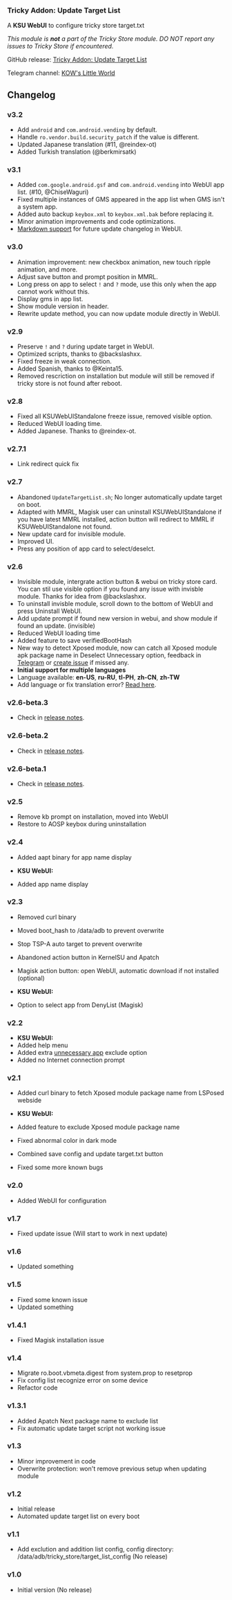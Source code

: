 ### Tricky Addon: Update Target List
A **KSU WebUI** to configure tricky store target.txt

*This module is **not** a part of the Tricky Store module. DO NOT report any issues to Tricky Store if encountered.*

GitHub release: [Tricky Addon: Update Target List](https://github.com/KOWX712/Tricky-Addon-Update-Target-List/releases/latest)

Telegram channel: [KOW's Little World](https://t.me/kowchannel)

## Changelog
### v3.2
- Add `android` and `com.android.vending` by default.
- Handle `ro.vendor.build.security_patch` if the value is different.
- Updated Japanese translation (#11, @reindex-ot)
- Added Turkish translation (@berkmirsatk)

### v3.1
- Added `com.google.android.gsf` and `com.android.vending` into WebUI app list. (#10, @ChiseWaguri)
- Fixed multiple instances of GMS appeared in the app list when GMS isn't a system app.
- Added auto backup `keybox.xml` to `keybox.xml.bak` before replacing it.
- Minor animation improvements and code optimizations.
- [Markdown support](https://github.com/markedjs/marked) for future update changelog in WebUI.

### v3.0
- Animation improvement: new checkbox animation, new touch ripple animation, and more.
- Adjust save button and prompt position in MMRL.
- Long press on app to select `!` and `?` mode, use this only when the app cannot work without this.
- Display gms in app list.
- Show module version in header.
- Rewrite update method, you can now update module directly in WebUI.

### v2.9
- Preserve `!` and `?` during update target in WebUI.
- Optimized scripts, thanks to @backslashxx.
- Fixed freeze in weak connection.
- Added Spanish, thanks to @Keinta15.
- Removed rescriction on installation but module will still be removed if tricky store is not found after reboot.

### v2.8
- Fixed all KSUWebUIStandalone freeze issue, removed visible option.
- Reduced WebUI loading time.
- Added Japanese. Thanks to @reindex-ot.

### v2.7.1
- Link redirect quick fix

### v2.7
- Abandoned `UpdateTargetList.sh`; No longer automatically update target on boot.  
- Adapted with MMRL, Magisk user can uninstall KSUWebUIStandalone if you have latest MMRL installed, action button will redirect to MMRL if KSUWebUIStandalone not found.
- New update card for invisible module.
- Improved UI.
- Press any position of app card to select/deselct.

### v2.6
- Invisible module, intergrate action button & webui on tricky store card. You can stil use visible option if you found any issue with invisble module. Thanks for idea from @backslashxx.
- To uninstall invisble module, scroll down to the bottom of WebUI and press Uninstall WebUI.
- Add update prompt if found new version in webui, and show module if found an update. (invisible)
- Reduced WebUI loading time
- Added feature to save verifiedBootHash
- New way to detect Xposed module, now can catch all Xposed module apk package name in Deselect Unnecessary option, feedback in [Telegram](https://t.me/kowchannel) or [create issue](https://github.com/KOWX712/Tricky-Addon-Update-Target-List/issues) if missed any.
- **Initial support for multiple languages**
- Language available: **en-US**, **ru-RU**, **tl-PH**, **zh-CN**, **zh-TW**
- Add language or fix translation error? [Read here](https://github.com/KOWX712/Tricky-Addon-Update-Target-List/tree/master/module/webui/locales/A-translate.md).

### v2.6-beta.3
- Check in [release notes](https://github.com/KOWX712/Tricky-Addon-Update-Target-List/releases/tag/v2.6-beta.3).

### v2.6-beta.2
- Check in [release notes](https://github.com/KOWX712/Tricky-Addon-Update-Target-List/releases/tag/v2.6-beta.2).

### v2.6-beta.1
- Check in [release notes](https://github.com/KOWX712/Tricky-Addon-Update-Target-List/releases/tag/v2.6-beta.1).

### v2.5
- Remove kb prompt on installation, moved into WebUI
- Restore to AOSP keybox during uninstallation

### v2.4
- Added aapt binary for app name display

- **KSU WebUI:**
- Added app name display

### v2.3
- Removed curl binary
- Moved boot_hash to /data/adb to prevent overwrite
- Stop TSP-A auto target to prevent overwrite
- Abandoned action button in KernelSU and Apatch
- Magisk action button: open WebUI, automatic download if not installed (optional)

- **KSU WebUI:**
- Option to select app from DenyList (Magisk)

### v2.2
- **KSU WebUI:**
- Added help menu
- Added extra [unnecessary app](https://raw.githubusercontent.com/KOWX712/Tricky-Addon-Update-Target-List/main/more-excldue.json) exclude option
- Added no Internet connection prompt

### v2.1
- Added curl binary to fetch Xposed module package name from LSPosed webside

- **KSU WebUI:**
- Added feature to exclude Xposed module package name
- Fixed abnormal color in dark mode
- Combined save config and update target.txt button
- Fixed some more known bugs

### v2.0
- Added WebUI for configuration

### v1.7
- Fixed update issue (Will start to work in next update)

### v1.6
- Updated something

### v1.5
- Fixed some known issue
- Updated something

### v1.4.1
- Fixed Magisk installation issue

### v1.4
- Migrate ro.boot.vbmeta.digest from system.prop to resetprop
- Fix config list recognize error on some device
- Refactor code

### v1.3.1
- Added Apatch Next package name to exclude list
- Fix automatic update target script not working issue

### v1.3
- Minor improvement in code
- Overwrite protection: won't remove previous setup when updating module

### v1.2
- Initial release
- Automated update target list on every boot

### v1.1
- Add exclution and addition list config, config directory: /data/adb/tricky_store/target_list_config (No release)

### v1.0
- Initial version (No release)
